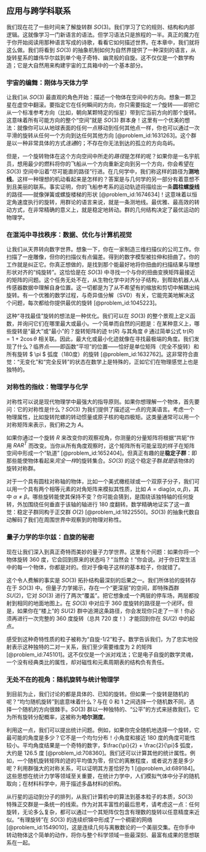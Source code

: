 ## 应用与跨学科联系

我们现在花了一些时间来了解旋转群 $SO(3)$。我们学习了它的规则、结构和内部逻辑。这就像学习一门新语言的语法。但学习语法只是旅程的一半。真正的魔力在于你开始阅读用那种语言写成的诗歌，看看它如何描述世界。在本章中，我们就将这么做。我们将看到 $SO(3)$ 的抽象机制如何为自然界提供了一种深刻的语言，从旋转星系的雄伟华尔兹到单个电子奇特、幽灵般的自旋。这不仅仅是一个数学构造；它是大自然用来构建宇宙的工具箱中的一个基本部分。

### 宇宙的编舞：刚体与天体力学

让我们从 $SO(3)$ 最直观的角色开始：描述一个物体在空间中的方向。想象一颗卫星在虚空中翻滚。要指定它在任何瞬间的方向，你只需要指定*一个*旋转——即把它从一个标准参考方向（比如，朝向某颗特定的恒星）带到它当前方向的那个旋转。这意味着所有可能方向的整个“空间”就是 $SO(3)$ 群本身！这里有一个优美的想法：就像你可以从地球表面的任何一点移动到任何其他点一样，你也可以通过一次平滑的旋转从任何一个方向到达任何其他方向 [@problem_id:1631263]。这个群是以一种非常具体的方式*连通*的；不存在你无法到达的孤立的方向岛屿。

但是，一个旋转物体在这个方向空间中所走的*路径*是怎样的呢？如果你是一名宇航员，想用最少的燃料将你的飞船从一个方向重新定向到另一个方向，你会希望在 $SO(3)$ 空间中沿着“尽可能直的路径”行进。在几何学中，我们称这样的路径为**测地线**。这样一种理想的机动看起来是怎样的？答案是与几何学的另一部分有着意想不到且美丽的联系。事实证明，你的飞船参考系的运动轨迹将描绘出一条**圆柱螺旋线**的路径——就像弹簧或螺旋楼梯的形状 [@problem_id:1674634]！这意味着以恒定角速度执行的旋转，用群论的语言来说，就是一条测地线。最优雅、最高效的转动方式，在非常精确的意义上，就是稳定地转动。群的几何结构决定了最优运动的物理学。

### 在混沌中寻找秩序：数据、优化与计算机视觉

让我们从天界转向数字世界。想象一下，你在一家制造三维扫描仪的公司工作。你扫描了一座雕像，但你的扫描仪有点偏差。得到的数字模型被拉伸和扭曲了。你的工作就是纠正它。你真正想做的，是找到那个能最好地将你扭曲的扫描结果与理想形状对齐的“纯旋转”。这恰恰是在 $SO(3)$ 中寻找一个与你的扭曲变换矩阵最接近的矩阵的问题。这个任务无处不在，从生物化学中对齐分子结构，到帮助机器人从传感器数据中理解自身位置。这一切都是为了从不希望有的缩放和剪切中解耦出纯旋转。有一个优雅的数学过程，与奇异值分解（SVD）有关，它能完美地解决这个问题，每次都给你提供最优的旋转 [@problem_id:1045223]。

这种“寻找最佳”旋转的想法是一种优化。我们可以在 $SO(3)$ 的整个景观上定义函数，并询问它们在哪里最大或最小。一个简单而自然的问题是：在某种意义上，哪些旋转是“最大”或“最小”的？旋转矩阵的迹 $\text{tr}(R)$ 与其角度 $\theta$ 通过简单公式 $\text{tr}(R) = 1 + 2\cos\theta$ 相关联。因此，最大化或最小化迹就像在寻找最极端的角度。我们发现了什么？临界点——即函数“平坦”的位置——恰好是单位矩阵（完全不旋转）和所有旋转 $ \pi $ 弧度（180度）的旋转 [@problem_id:1632762]。这非常符合直觉：“无变化”和“完全反转”的状态在数学上是特殊的，正如它们在物理感觉上也是独特的。

### 对称性的指纹：物理学与化学

对称性可以说是现代物理学中最强大的指导原则。如果你想理解一个物体，首先要问：它的对称性是什么？$SO(3)$ 为我们提供了描述这一点的完美语言。考虑一个物理属性，比如旋转陀螺的转动惯量或原子核的电四极矩。这类量通常可以用一个对称矩阵来表示，我们称之为 $A$。

如果你通过一个旋转 $R$ 来改变你的观察视角，你测量的分量矩阵将根据“共轭”作用 $R A R^T$ 而改变。当你从所有角度观察时，这个矩阵所有可能呈现的样子在矩阵空间中形成一个“轨道” [@problem_id:1652404]。但真正有趣的是**稳定子群**：即那些能使物体看起来*完全一样*的旋转集合。$SO(3)$ 的这个稳定子群*就是*该物体的旋转对称群。

对于一个具有圆柱对称轴的物体，比如一个美式橄榄球或一个双原子分子，我们可以用一个具有两个相等元素的对角矩阵来模拟其性质，比如 $A = \text{diag}(\alpha, \alpha, \beta)$，其中 $\alpha \neq \beta$。哪些旋转能使其保持不变？你可能会猜到，是围绕该独特轴的任何旋转，外加围绕任何垂直于该轴的轴进行 180 度翻转。数学精确地证实了这一直觉：稳定子群同构于正交群 $O(2)$ [@problem_id:1822550]。$SO(3)$ 的抽象代数自动解码了我们在周围世界中观察到的物理对称性。

### 量子力学的华尔兹：自旋的秘密

现在让我们深入到真正奇特而美妙的量子力学世界。这里有个问题：如果你将一个物体旋转 360 度，它会回到原来的状态吗？“当然会！”你会说。对于你日常生活中的每一个物体，你都是对的。但对于像电子这样的基本粒子，你就错了。

这个令人费解的事实是 $SO(3)$ 拓扑结构最深刻的后果之一。我们所体验的旋转存在于 $SO(3)$ 中。但量子力学揭示，存在一个“更深层”的空间，即特殊酉群 $SU(2)$，它对 $SO(3)$ 进行了两次“覆盖”。把它想象成一个两层的停车场，两层都投射到相同的地面地图上。在 $SO(3)$ 中对应于 360 度旋转的路径是一个闭环。但是，如果你在“楼上”的 $SU(2)$ 群中追溯这条路径，你会发现你只走了一半！你必须再进行一次完整的 360 度旋转（总共 720 度！）才能回到你在 $SU(2)$ 中的起点。

感受到这种奇特性质的粒子被称为“自旋-1/2”粒子。数学告诉我们，为了忠实地投射表示这种独特的二对一关系，我们至少需要维度为 2 的矩阵 [@problem_id:745101]。这不仅仅是一个派对戏法；它是电子自旋的数学灵魂，一个没有经典类比的属性，却对磁性和元素周期表的结构负有责任。

### 无处不在的视角：随机旋转与统计物理学

到目前为止，我们讨论的都是具体的、已知的旋转。但如果一个旋转是随机的呢？“均匀随机旋转”到底意味着什么？与在 0 和 1 之间选择一个随机数不同，选择一个随机的方向很棘手。$SO(3)$ 群以一种独特的、“公平”的方式来拯救我们，它为所有旋转分配概率，这被称为**哈尔测度**。

利用这一点，我们可以提出统计问题。例如，如果你完全随机地选择一个旋转，它最可能的角度是多少？它不是一个均匀分布！小角度和接近 180 度的角度可能性较小。平均角度结果是一个奇特的数字，$\frac{\pi}{2} + \frac{2}{\pi}$ 弧度，大约是 126.5 度 [@problem_id:708360]。我们还可以计算其他的统计属性。例如，一个随机旋转矩阵的迹的平均值为零，但它的离散程度，或者说方差是多少呢？利用群强大的对称关系，可以证明其方差恰好为 1 [@problem_id:689184]。这些思想在统计力学等领域至关重要，在统计力学中，人们模拟气体中分子的随机取向；在材料科学中，用于描述多晶材料的织构。

从行星的运动到分子的排列，从我们计算机中的算法到基本粒子的本质，$SO(3)$ 特殊正交群是一条统一的线索。作为对其丰富性的最后思考，请考虑这一点：任何旋转，无论多么复杂，都可以通过一个其矩阵仅包含有理数的旋转以任意精度来近似。“有理旋转”在 $SO(3)$ 的连续织锦中形成了一个稠密的网络 [@problem_id:1549010]，这是连续几何与离散数论的一个美丽交集。在你手中转动物体这个简单的动作，将你与整个科学领域一些最深刻、最富有成果的思想联系在一起。